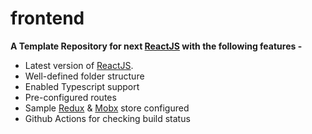 # frontend

**A Template Repository for next [ReactJS](https://reactjs.org/) with the following features -**

-   Latest version of [ReactJS](https://reactjs.org/).
-   Well-defined folder structure
-   Enabled Typescript support
-   Pre-configured routes
-   Sample [Redux](https://redux.js.org/) & [Mobx](https://mobx.js.org/README.html) store configured
-   Github Actions for checking build status